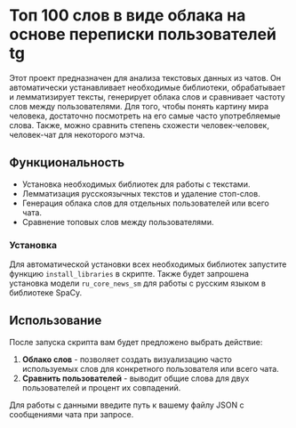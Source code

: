 # Топ 100 слов в виде облака на основе переписки пользователей tg

Этот проект предназначен для анализа текстовых данных из чатов. Он автоматически устанавливает необходимые библиотеки, обрабатывает и лемматизирует тексты, генерирует облака слов и сравнивает частоту слов между пользователями.
Для того, чтобы понять картину мира человека, достаточно посмотреть на его самые часто употребляемые слова. 
Также, можно сравнить степень схожести человек-человек, человек-чат для некоторого мэтча.

## Функциональность

- Установка необходимых библиотек для работы с текстами.
- Лемматизация русскоязычных текстов и удаление стоп-слов.
- Генерация облака слов для отдельных пользователей или всего чата.
- Сравнение топовых слов между пользователями.


### Установка

Для автоматической установки всех необходимых библиотек запустите функцию `install_libraries` в скрипте. Также будет запрошена установка модели `ru_core_news_sm` для работы с русским языком в библиотеке SpaCy.

## Использование

После запуска скрипта вам будет предложено выбрать действие:

1. **Облако слов** - позволяет создать визуализацию часто используемых слов для конкретного пользователя или всего чата.
2. **Сравнить пользователей** - выводит общие слова для двух пользователей и процент их совпадений.

Для работы с данными введите путь к вашему файлу JSON с сообщениями чата при запросе.

